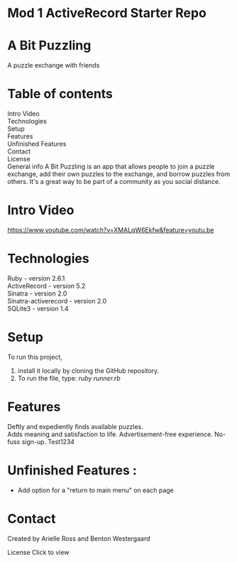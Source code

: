 # Mod 1 ActiveRecord Starter Repo

# A Bit Puzzling
A puzzle exchange with friends

# Table of contents<br>
Intro Video<br>
Technologies<br>
Setup<br>
Features<br>
Unfinished Features<br>
Contact<br>
License<br>
General info
A Bit Puzzling is an app that allows people to join a puzzle exchange, add their own puzzles to the exchange, and borrow puzzles from others. It's a great way to be part of a community as you social distance.

# Intro Video
https://www.youtube.com/watch?v=XMALqW6Ekfw&feature=youtu.be



# Technologies
Ruby - version 2.6.1<br>
ActiveRecord - version 5.2<br>
Sinatra - version 2.0<br>
Sinatra-activerecord - version 2.0<br>
SQLite3 - version 1.4<br>

# Setup
To run this project, <ol>
  <li>install it locally by cloning the GitHub repository. </li>
  <li>To run the file, type: <em>ruby runner.rb </em></li>
  </ol>

# Features
Deftly and expediently finds available puzzles.  
Adds meaning and satisfaction to life.
Advertisement-free experience.
No-fuss sign-up.
Test1234




# Unfinished Features :

- Add option for a "return to main menu" on each page

# Contact
Created by Arielle Ross and Benton Westergaard

License
Click to view
